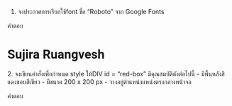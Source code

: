 1. จงประกาศการเรียกใช้font ชื่อ “Roboto” จาก Google Fonts

คำตอบ
<!doctype html>
<html>
<head>
<meta charset="utf-8">
<link rel="preconnect" href="https://fonts.gstatic.com">
<link href="https://fonts.googleapis.com/css2?family=Roboto:wght@300&display=swap" rel="stylesheet" type="text/css">
	
<title>TEST!!</title>
	<style>
		h1 {
			font-family: 'Roboto', sans-serif;
		}
	</style>
</head>

<body>
	<h1> Sujira Ruangvesh</h1>
</body>
</html>
2. จงเขียนคำสั่งเพื่อกำหนด style ให้DIV id = “red-box” มีคุณสมบัติดังต่อไปนี้
- มีพื้นหลังสีแดงขอบสีเขียว
- มีขนาด 200 x 200 px
- วางอยู่ตำแหน่งแหน่งตรงกลางหน้าจอ

คำตอบ
<!doctype html>
<html>
<head>
<meta charset="utf-8">
<link rel="preconnect" href="https://fonts.gstatic.com">
<link href="https://fonts.googleapis.com/css2?family=Roboto:wght@300&display=swap" rel="stylesheet" type="text/css">
	
<title>TEST!!</title>
	<style>
		div{
			background-color: red;
			width: 200px;
            height: 200px;
		    border: 3px solid green;
            position: absolute;
            top: 50%;
            left: 50%;
            margin-top: -100px;
            margin-left: -100px;
			
			
		}
		
		
	</style>
</head>

<body>
	<section class="red-box" >
	<div class="red-box" >

	</div>
	</section>
</body>
</html>


3. จงเขียนคำสั่งเพี่อกำหนด style ให้DIV id = “response-box” มีคุณสมบัติดังต่อไปนี้
- มีความกวา้งและความสูงเท่ากับขนาดของ browser ในปัจจุบัน เมี่อ resize browser จะปรับเปลี่ยนขนาดเท่ากับขนาดปัจจุบันของ browser
- มีพี่นหลังสีเขียวเมี่อความกว้างของหน้าจอมีขนาด >= 512px
- มีพี่นหลังสีม่วงเมี่อความกว้างของหน้าจอมีขนาด >=720px
- มีพี่นหลังสีฟ้าเมี่อความกว้างของหน้าจอมีขนาด >=1024px

คำตอบ
<!doctype html>

<html>
<head>
<meta charset="utf-8">

<meta name="viewport" content="width=device-width, initial-scale=1.0, maximum-scale=1.0, user-scalable=no">
<link  href="main.css" rel="stylesheet" >
	
</head>

<body>
<nav>
	WEB SITE
	</nav>
<main>

	<aside>
		SUJIRA RUANGVESHSUJIRA RUANGVESHSUJIRA RUANGVESHSUJIRA RUANGVESHSUJIRA RUANGVESHSUJIRA RUANGVESHSUJIRA RUANGVESHSUJIRA RUANGVESHSUJIRA RUANGVESH
			</aside>
		<article>
		SUJIRA RUANGVESHSUJIRA RUANGVESHSUJIRA RUANGVESHSUJIRA RUANGVESHSUJIRA RUANGVESHSUJIRA RUANGVESHSUJIRA RUANGVESHSUJIRA RUANGVESHSUJIRA RUANGVESHSUJIRA RUANGVESH	
			</article>
	
	

	</main>
<footer>
	copy right 2021.
	</footer>	
</body>
</html>


*{
	margin: 0;
	padding: 0;
	box-sizing: border-box;
}



nav{
	padding: 15px;
	background-color: aqua;
	
	
}


main{
	display: flex;
	padding: 15px;
	background-color: burlywood;
	justify-content: space-between;
	height: 100vh;
}
ื

aside{
	width:  70%;
	background-color: yellowgreen;
}

article{
	width:  70%;
	background-color: cadetblue;
}


footer{
	padding: 15px;
	text-align: center;
	background-color: darkred;
}

@media  screen and (min-width: 512px)  {
	main{
		flex-direction: column;
		
		background-color: green;
	}
	
	aside{
		
		width: 100%;
		height: 100%;
		
	}
	
	article{
		
		width: 100%;
        height: 100%;
	}
		}
		
		
@media  screen and (min-width: 720px)  {
	main{
		flex-direction: column;
		background-color: purple;
	}
	
	aside{
		width: 100%;
	}
	
	article{
		width: 100%;
		height: 100%;
	}
		}
		
@media  screen and (min-width: 1024px)  {
	main{
		flex-direction: column;
		background-color: blue;
	}
	aside{
		width: 100%;
	}
	
	article{
		width: 100%;
		height: 100%;
	}
		}
		

4. จงเขียนคำสั่งเพี่อกำหนดให้style ให้DIV id = “bg-box” มีคุณสมบัติดังต่อไปน้ี
- กำหนดพื้นหลังโดยใช้รูปภาพที่ชื่อว่า “bg.jpg”
- กำหนดความกว้าง 300 x 300px
- รูปพื้นหลังแสดงได้พอดีกับขนาดของ DIV
- ไม่แสดงรูปภาพพื้นหลังแบบวนซ้ำ (repeat)

คำตอบ
<!doctype html>

<html>
<head>
<meta charset="utf-8">
<link  href="exsimple4.css" rel="stylesheet" >

</head>

<body>
	
<div class="bg-box" id="bg-box" >
	<img src="bg.jpg" alt="img" />
	</div>
</body>
</html>

*{
	margin: 0;
	padding: 0;
}
img{
	width: 300px;
	height: 300px;

}


5. จงเขียนคำสั่งเพื่อกำหนด Animation ให้ DIV id=”blue-circle” มีลักษณะเป็นวงกลมสีฟ้าเคลื่อนที่จากซ้ายสุดของหน้าจอไปยังขวาสุดของหน้าจอและกลับมายังซ้ายสุดของหน้าจออีกครั้งและวนซํ้าแบบเดิมอย่างไม่มีที่สิ้นสุด

คำตอบ
<!doctype html>

<html>
<head>
<meta charset="utf-8">
<link  href="exsimple5.css" rel="stylesheet" >

</head>

<body>
	
<div id="blue-circle" >
	
	</div>
</body>
</html>

/*https://www.softmelt.com/article.php?id=452 อ้างอิง*/
 div{
    width: 140px; /* ความกว้าง */
    height: 140px; /* ความสูง */
    background: blue; /* สี */
    -moz-border-radius: 70px;
    -webkit-border-radius: 70px;
    border-radius: 70px;
	 position: absolute;
     animation-name: move;
     animation-duration: 6s;
     animation-timing-function: linear;
     animation-iteration-count: infinite;
     animation-direction: alternate;
	 
	
} 


  @keyframes move {
                0% {
                    
                    left: 0px;
                }
                50% {
                    
                    left: 500px;
                }
                100% {
                    

                    left: 1224px;
                }
                

                


            }
	    
	    
6. จงเขียนคำสั่งเพื่อกำหนด style ให้กับ Button id = “gradient-btn” ให้มีพื้นหลังแบบ gradient โดยเริ่มต้นจากสี#f6b144 ไปยังสี#e69220 แบบ linear-gradient ที่ direction 90 องศา

คำตอบ 

<!doctype html>

<html>
<head>
<meta charset="utf-8">
<link  href="exsimple6.css" rel="stylesheet" >

</head>

<body>
	
<button class="gradient-btn"></button>
</body>
</html>

*{
	margin: 0;
	padding: 0;
}

/*W3school อ้างอิง*/

button{
  
   
    background: -webkit-linear-gradient(#f6b144, #e69220); /* For Safari 5.1 to 6.0 */
    background: -o-linear-gradient(#f6b144, #e69220); /* For Opera 11.1 to 12.0 */
    background: -moz-linear-gradient(#f6b144, #e69220); /* For Firefox 3.6 to 15 */
    background: linear-gradient(#f6b144, #e69220); /* Standard syntax (must be last) */
	border: none;
    padding: 15px 32px;
    display: inline-block;
    margin: 100px 200px;
	height: 100vh;
	width: 100vh;
   
} 

7. จงเขียนคำสั่งเพื่อกำหนด style ให้กับ Button id = “fade-btn” โดยเมื่อเริ่มต้นให้ Button มีพื้นหลังสีแดงและเมื่อนํา Cursor ไปชี้(hover) จะค่อยๆ fade สีพื้นหลังเปลี่ยนเป็นสีเขียว

คำตอบ
<!doctype html>

<html>
<head>
<meta charset="utf-8">
<link  href="exsimple7.css" rel="stylesheet" >

</head>

<body>
	
<button class="button" id="fade-btn"  >Hover </button> 
	
</body>
</html>

*{
	margin: 0;
	padding: 0;
}

/*W3school อ้างอิง*/

button{
  
  display: inline-block;
  border-radius: 4px;
  background-color: red;
  border: none;
  color: #FFFFFF;
  text-align: center;
  font-size: 28px;
  padding: 20px;
  width: 200px;
  transition: all 0.5s;
  cursor: pointer;
  margin: 5px;
    
	
} 
 
button:hover{background-color: green;}

button:active {
  background-color: green;
  
}

8. จงเขียนคำสั่งเพื่อกำหนด style ให้ DIV id = “red-box” ที่มีขนาดความกว้าง 150 x 150 px เมื่อนํา Cursor ไปชี้(hover) ขนาดความกว้างและสูงจะเพิ่มเป็น 2 เท่า

คำตอบ
<!doctype html>

<html>
<head>
<meta charset="utf-8">
<link  href="exsimple8.css" rel="stylesheet" >

</head>

<body>
	
<div id="red-box"></div> 
	
</body>
</html>

*{
	margin: 0;
	padding: 0;
}

/*W3school อ้างอิง*/

div{
  
  display: inline-block;
  border-radius: 4px;
  background-color: red;
  border: none;
  padding: 20px;
  width: 150px;
  height: 150px;
  transition: all 0.5s;
  cursor: pointer;
  margin: 5px;
  position: absolute;
  top: 50%;
  left: 50%;
  margin-top: -100px;
  margin-left: -100px;
    
	
} 
 
div:hover{width: 300px; height: 300px;}

div:active {
  width: 300px; height: 300px;
  
}

  
9. จงเขียนคำสั่งเพื่อจัด Layout ของกล่องสีเขียวแดงและน้ำเงินให้ได้ผลลัพธ์ดังรูปภาพตัวอย่าง

คำตอบ
<!doctype html>

<html>
<head>
<meta charset="utf-8">
<link  href="exsimple9.css" rel="stylesheet" >

</head>

<body>
	
<div class="GR" id="green-box"></div>
<div class="R" id="red-box"></div> 
<div class="B" id="blue-box"></div> 


	
</body>
</html>




.GR{
  
  width: 250px;
  height: 150px;
  background-color: green;
  border: 1px solid black;
    
	
} 
 
.R{
	
  width: 250px;
  height: 150px;
  background-color:red;
  margin-left: 250px;
}

.B{
	
  width: 250px;
  height: 150px;
  background-color:blue;
  margin-left: 500px;
}


10. หากกำหนดให้DIV id = “parent” มีขนาดตัวอักษร 20px และภายใต้ DIV id = “parent” มี DIV id =“child” ควรกำหนดขนาดตัวอักษรใน DIV id = “child” อย่างไรให้สัมพันธ์กับ DIV id = “parent” 

คำตอบ
<!doctype html>
<html>
<head>
	<link rel="stylesheet" href="exsimple10.css" >
	</head>	
<body>

<h1 id="parent">Parent and Child</h1>
<p id="child"></p>

<script>
document.getElementById("child").innerHTML = document.getElementById("parent").innerHTML;
</script>

</body>
</html>


JS
1.หากต้องการเข้าถึงหรือค้นหา DIV element ที่มี id = “mylist” สามารถเรียกใช้ผ่าน document method ใดได้บ้าง
<ไม่เข้าใจโจทย์ทำได้เท่านี้ สามารถส่งโจทย์มาใหม่ได้นะคะ>
คำตอบ
<!DOCTYPE html>
<html>
<body>
    <input type="text" id="mylist" value="">  
    <button onclick="myFunction()">Try it</button>
    
    <p id="demo"></p>
    
    <script>
       var num = [60, 70, 80, 90];

       function checkAdult(num) {
       return num >= 70;
                       }

       function myFunction() {
        document.getElementById("demo").innerHTML =num.find(checkAdult);
                           }

        
    </script>
 
</body>
</html>

2.จงเขียน style โดยใช้Javascript ให้DIV ที่มีid = “box” ให้มีกรอบสีเขียว พื้นหลังสีแดง มีค่า alpha ที่ 0.7 มีความกว้าง 100px และความสูง 100px

คำตอบ
<!DOCTYPE html>
<html>
    <body>
        
        <p id="p2"></p>

     <script>
      
      document.getElementById("p2").style.backgroundColor = "rgba(255,0,0,0.7)";
      document.getElementById("p2").style.width="100px";
      document.getElementById("p2").style.height="100px";
      document.getElementById("p2").style.border="medium solid green";

      </script>
    </body>
</html>

3.จงเขียนชุดคำสั่งเพื่อดึงข้อมูลที่ถูกกรอกลงในช่อง input ที่มีtype = text

คำตอบ
<!DOCTYPE html>
<html>
<body>

Field1: <input type="text" id="field1" value=""><br><br>

<button onclick="myFunction()">Copy Text</button>

<p id="demo"></p>

<script>
function myFunction() {
  document.getElementById("demo").innerHTML = document.getElementById("field1").value;
}
</script>

</body>
</html>

4.
